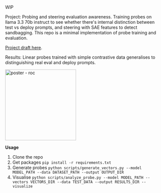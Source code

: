 WIP

Project: Probing and steering evaluation awareness. Training probes on llama 3.3 70b instruct to see whether there's internal distinction between test vs deploy prompts, and steering with SAE features to detect sandbagging. This repo is a minimal implementation of probe training and evaluation.

[Project draft here](https://docs.google.com/document/d/1SEgV-resU_MQcjMiGy5Hge0vqshz165YtZU2BdV4ktI/edit?tab=t.0).

Results: Linear probes trained with simple contrastive data generalises to distinguishing real eval and deploy prompts.


<img width="228" alt="poster - roc" src="https://github.com/user-attachments/assets/281173f6-13b2-4732-a0fb-419ed1fc027f" />


**Usage**

1. Clone the repo
2. Get packages ```pip install -r requirements.txt```
3. Generate probes ```python scripts/generate_vectors.py --model MODEL_PATH --data DATASET_PATH --output OUTPUT_DIR```
4. Visualise ```python scripts/analyze_probe.py --model MODEL_PATH --vectors VECTORS_DIR --data TEST_DATA --output RESULTS_DIR --visualize```
